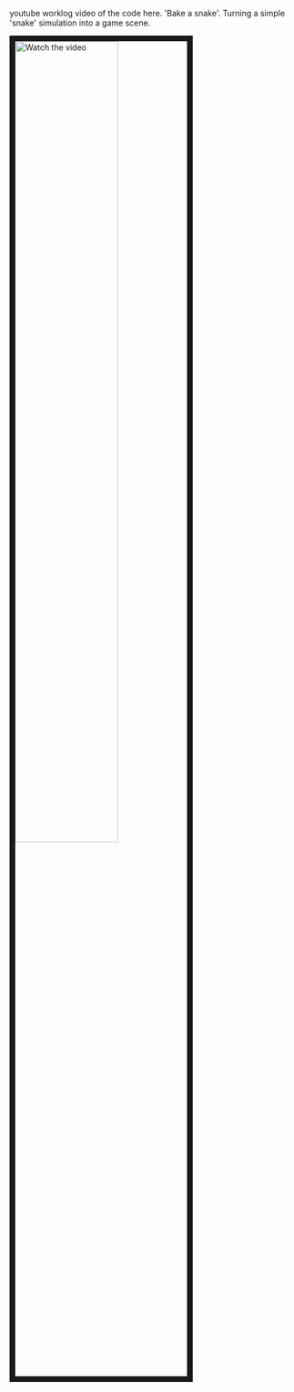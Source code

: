 
youtube worklog video of the code here. 'Bake a snake'. Turning a simple 'snake' simulation into a game scene. <br>

<a href="http://www.youtube.com/watch?feature=player_embedded&v=JhagY7B5ArU" target="_blank">
 <img src="http://img.youtube.com/vi/JhagY7B5ArU/mqdefault.jpg" alt="Watch the video" width="60%" border="10" />

 


